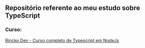 ## Repositório referente ao meu estudo sobre TypeScript 

### Curso: 

[Rincko Dev - Curso completo de Typescript em NodeJs](https://www.youtube.com/playlist?list=PL9tY_tDo_Q0DOAzTaPnWYsryfNLsz1K6U)